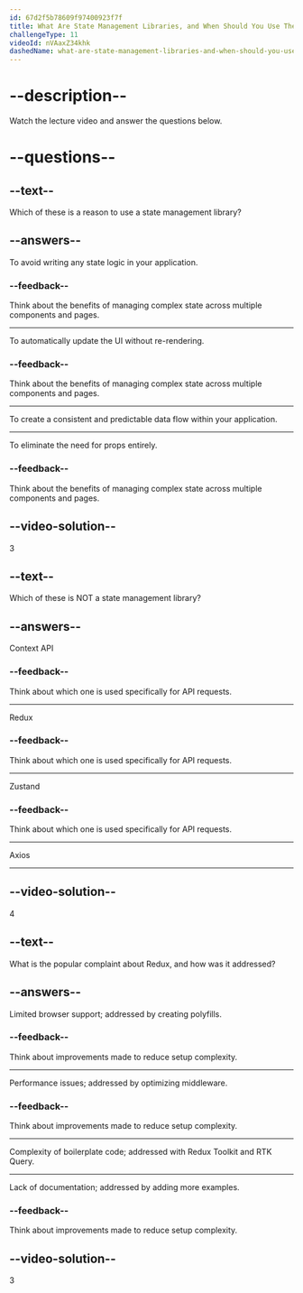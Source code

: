 ```yaml
---
id: 67d2f5b78609f97400923f7f
title: What Are State Management Libraries, and When Should You Use Them?
challengeType: 11
videoId: nVAaxZ34khk
dashedName: what-are-state-management-libraries-and-when-should-you-use-them
---
```


# --description--

Watch the lecture video and answer the questions below.

# --questions--

## --text--

Which of these is a reason to use a state management library?

## --answers--

To avoid writing any state logic in your application.

### --feedback--

Think about the benefits of managing complex state across multiple components and pages.

---

To automatically update the UI without re-rendering.

### --feedback--

Think about the benefits of managing complex state across multiple components and pages.

---

To create a consistent and predictable data flow within your application.

---

To eliminate the need for props entirely.

### --feedback--

Think about the benefits of managing complex state across multiple components and pages.

## --video-solution--

3

## --text--

Which of these is NOT a state management library?

## --answers--

Context API

### --feedback--

Think about which one is used specifically for API requests.

---

Redux

### --feedback--

Think about which one is used specifically for API requests.

---

Zustand

### --feedback--

Think about which one is used specifically for API requests.

---

Axios

---

## --video-solution--

4

## --text--

What is the popular complaint about Redux, and how was it addressed?

## --answers--

Limited browser support; addressed by creating polyfills.

### --feedback--

Think about improvements made to reduce setup complexity.

---

Performance issues; addressed by optimizing middleware.

### --feedback--

Think about improvements made to reduce setup complexity.

---

Complexity of boilerplate code; addressed with Redux Toolkit and RTK Query.

---

Lack of documentation; addressed by adding more examples.

### --feedback--

Think about improvements made to reduce setup complexity.

## --video-solution--

3
